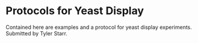 # Protocols for Yeast Display

Contained here are examples and a protocol for yeast display experiments. Submitted by Tyler Starr.
